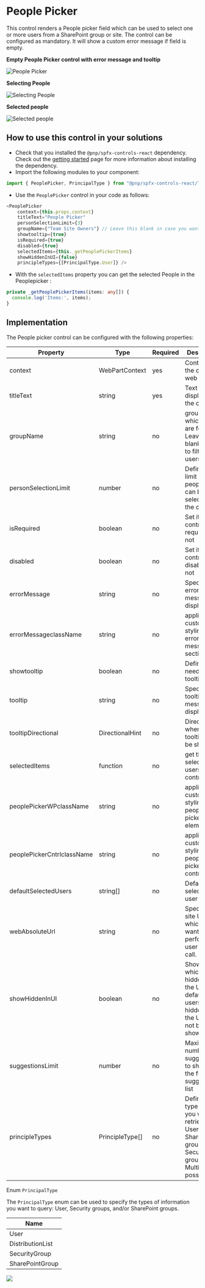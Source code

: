 # People Picker

This control renders a People picker field which can be used to select one or more users from a SharePoint group or site. The control can be configured as mandatory. It will show a custom error message if field is empty.

**Empty People Picker control with error message and tooltip**

![People Picker](../assets/Peoplepicker-witherrorandtooltip.png)

**Selecting People**

![Selecting People](../assets/Peoplepicker-selectingchoices.png)

**Selected people** 

![Selected people](../assets/Peoplepicker-multiplechoices.png)


## How to use this control in your solutions

- Check that you installed the `@pnp/spfx-controls-react` dependency. Check out the [getting started](../#getting-started) page for more information about installing the dependency.
- Import the following modules to your component:

```typescript
import { PeoplePicker, PrincipalType } from "@pnp/spfx-controls-react/lib/PeoplePicker";
```

- Use the `PeoplePicker` control in your code as follows:

```typescript
<PeoplePicker
    context={this.props.context}
    titleText="People Picker"
    personSelectionLimit={3}
    groupName={"Team Site Owners"} // Leave this blank in case you want to filter from all users
    showtooltip={true}
    isRequired={true}
    disabled={true}
    selectedItems={this._getPeoplePickerItems}
    showHiddenInUI={false}
    principleTypes={[PrincipalType.User]} />
```

- With the `selectedItems` property you can get the selected People in the Peoplepicker :

```typescript
private _getPeoplePickerItems(items: any[]) {
  console.log('Items:', items);
}
```

## Implementation

The People picker control can be configured with the following properties:

| Property | Type | Required | Description | Default |
| ---- | ---- | ---- | ---- | ---- |
| context | WebPartContext | yes | Context of the current web part. |
| titleText | string | yes | Text to be displayed on the control |
| groupName | string | no | group from which users are fetched. Leave it blank if need to filter all users |
| personSelectionLimit | number | no | Defines the limit of people that can be selected in the control| 1 |
| isRequired | boolean | no | Set if the control is required or not | false |
| disabled | boolean | no | Set if the control is disabled or not | false |
| errorMessage | string | no | Specify the error message to display |
| errorMessageclassName | string | no | applies custom styling to the error message section|
| showtooltip | boolean | no | Defines if need a tooltip or not | false |
| tooltip | string | no | Specify the tooltip message to display |
| tooltipDirectional | DirectionalHint | no | Direction where the tooltip would be shown |
| selectedItems | function | no | get the selected users in the control |
| peoplePickerWPclassName | string | no | applies custom styling to the people picker element |
| peoplePickerCntrlclassName | string | no | applies custom styling to the people picker control only |
| defaultSelectedUsers | string[] | no | Default selected user emails |
| webAbsoluteUrl | string | no | Specify the site URL on which you want to perform the user query call. |  Current site URL |
| showHiddenInUI | boolean | no | Show users which are hidden from the UI. By default these users/groups hidden for the UI will not be shown. | false |
| suggestionsLimit | number | no | Maximum number of suggestions to show in the full suggestion list | 5 |
| principleTypes | PrincipleType[] | no | Define which type of data you want to retrieve: User, SharePoint groups, Security groups. Multiple are possible. |

Enum `PrincipalType`

The `PrincipalType` enum can be used to specify the types of information you want to query: User, Security groups, and/or SharePoint groups.

| Name |
| ---- |
| User |
| DistributionList |
| SecurityGroup |
| SharePointGroup |

![](https://telemetry.sharepointpnp.com/sp-dev-fx-controls-react/wiki/controls/PeoplePicker)
